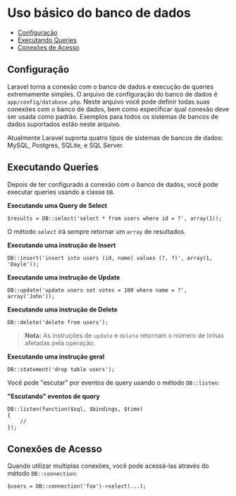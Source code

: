 # Uso básico do banco de dados

- [Configuração](#configuration)
- [Executando Queries](#running-queries)
- [Conexões de Acesso](#accessing-connections)

<a name="configuration"></a>
## Configuração

Laravel torna a conexão com o banco de dados e execução de queries extremamente simples. O arquivo de configuração do banco de dados é `app/config/database.php`. Neste arquivo você pode definir todas suas conexões com o banco de dados, bem como especificar qual conexão deve ser usada como padrão. Exemplos para todos os sistemas de bancos de dados suportados estão neste arquivo.

Atualmente Laravel suporta quatro tipos de sistemas de bancos de dados: MySQL, Postgres, SQLite, e SQL Server.

<a name="running-queries"></a>
## Executando Queries

Depois de ter configurado a conexão com o banco de dados, você pode executar queries usando a classe `DB`.

**Executando uma Query de Select**

	$results = DB::select('select * from users where id = ?', array(1));

O método `select` irá sempre retornar um `array` de resultados.

**Executando uma instrução de Insert**

	DB::insert('insert into users (id, name) values (?, ?)', array(1, 'Dayle'));

**Executando uma instrução de Update**

	DB::update('update users set votes = 100 where name = ?', array('John'));

**Executando uma instrução de Delete**

	DB::delete('delete from users');

> **Nota:** As instruções de `update` e `delete` retornam o número de linhas afetadas pela operação.

**Executando uma instrução geral**

	DB::statement('drop table users');

Você pode "escutar" por eventos de query usando o método `DB::listen`:

**"Escutando" eventos de query**

	DB::listen(function($sql, $bindings, $time)
	{
		//
	});

<a name="accessing-connections"></a>
## Conexões de Acesso

Quando utilizar multiplas conexões, você pode acessá-las através do método `DB::connection`:

	$users = DB::connection('foo')->select(...);